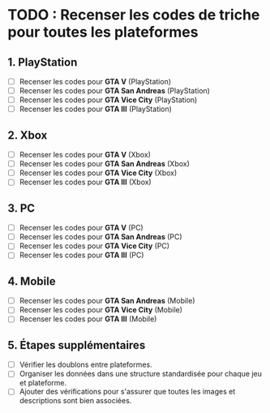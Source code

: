 # TODO : Recenser les codes de triche pour toutes les plateformes

## 1. PlayStation
- [ ] Recenser les codes pour **GTA V** (PlayStation)
- [ ] Recenser les codes pour **GTA San Andreas** (PlayStation)
- [ ] Recenser les codes pour **GTA Vice City** (PlayStation)
- [ ] Recenser les codes pour **GTA III** (PlayStation)

## 2. Xbox
- [ ] Recenser les codes pour **GTA V** (Xbox)
- [ ] Recenser les codes pour **GTA San Andreas** (Xbox)
- [ ] Recenser les codes pour **GTA Vice City** (Xbox)
- [ ] Recenser les codes pour **GTA III** (Xbox)

## 3. PC
- [ ] Recenser les codes pour **GTA V** (PC)
- [ ] Recenser les codes pour **GTA San Andreas** (PC)
- [ ] Recenser les codes pour **GTA Vice City** (PC)
- [ ] Recenser les codes pour **GTA III** (PC)

## 4. Mobile
- [ ] Recenser les codes pour **GTA San Andreas** (Mobile)
- [ ] Recenser les codes pour **GTA Vice City** (Mobile)
- [ ] Recenser les codes pour **GTA III** (Mobile)

## 5. Étapes supplémentaires
- [ ] Vérifier les doublons entre plateformes.
- [ ] Organiser les données dans une structure standardisée pour chaque jeu et plateforme.
- [ ] Ajouter des vérifications pour s'assurer que toutes les images et descriptions sont bien associées.
